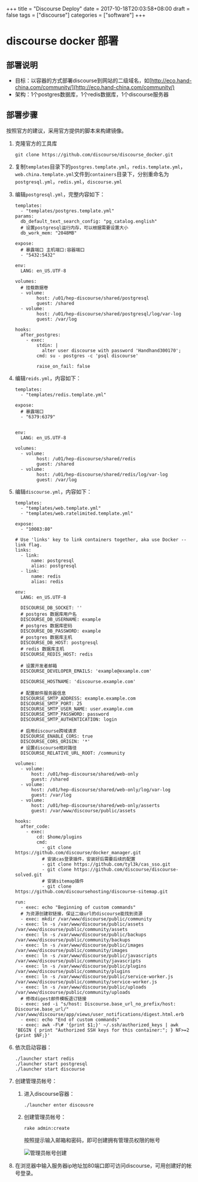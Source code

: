 +++
title = "Discourse Deploy"
date = 2017-10-18T20:03:58+08:00
draft = false
tags = ["discourse"]
categories = ["software"]
+++

# discourse docker 部署

## 部署说明

- 目标：以容器的方式部署discourse到网站的二级域名，如[http://eco.hand-china.com/community/](http://eco.hand-china.com/community/)
- 架构：1个postgres数据库，1个redis数据库，1个discourse服务器

<!--more-->

## 部署步骤

按照官方的建议，采用官方提供的脚本来构建镜像。

1.  克隆官方的工具库

        git clone https://github.com/discourse/discourse_docker.git

2.  复制`templates`目录下的`postgres.template.yml`，`redis.template.yml`，`web.china.template.yml`文件到`containers`目录下，分别重命名为`postgresql.yml`，`redis.yml`，`discourse.yml`

3.  编辑`postgresql.yml`，完整内容如下：

        templates:
          - "templates/postgres.template.yml"
        params:
          db_default_text_search_config: "pg_catalog.english"
          # 设置postgresql运行内存，可以根据需要设置大小
          db_work_mem: "2048MB"

        expose:
          # 暴露端口 主机端口:容器端口
          - "5432:5432"

        env:
          LANG: en_US.UTF-8

        volumes:
          # 挂载数据卷
          - volume:
                host: /u01/hep-discourse/shared/postgresql
                guest: /shared
          - volume:
                host: /u01/hep-discourse/shared/postgresql/log/var-log
                guest: /var/log

        hooks:
          after_postgres:
            - exec:
                stdin: |
                  alter user discourse with password 'Handhand300170';
                cmd: su - postgres -c 'psql discourse'

                raise_on_fail: false

4.  编辑`reids.yml`，内容如下：

        templates:
          - "templates/redis.template.yml"

        expose:
          # 暴露端口
          - "6379:6379"


        env:
          LANG: en_US.UTF-8

        volumes:
          - volume:
                host: /u01/hep-discourse/shared/redis
                guest: /shared
          - volume:
                host: /u01/hep-discourse/shared/redis/log/var-log
                guest: /var/log

5.  编辑`discourse.yml`，内容如下：

        templates:
          - "templates/web.template.yml"
          - "templates/web.ratelimited.template.yml"

        expose:
          - "10083:80"

        # Use 'links' key to link containers together, aka use Docker --link flag.
        links:
          - link:
              name: postgresql
              alias: postgresql
          - link:
              name: redis
              alias: redis

        env:
          LANG: en_US.UTF-8

          DISCOURSE_DB_SOCKET: ''
          # postgres 数据库用户名
          DISCOURSE_DB_USERNAME: example
          # postgres 数据库密码
          DISCOURSE_DB_PASSWORD: example
          # postgres 数据库主机
          DISCOURSE_DB_HOST: postgresql
          # redis 数据库主机
          DISCOURSE_REDIS_HOST: redis

          # 设置开发者邮箱
          DISCOURSE_DEVELOPER_EMAILS: 'example@example.com'

          DISCOURSE_HOSTNAME: 'discourse.example.com'

          # 配置邮件服务器信息
          DISCOURSE_SMTP_ADDRESS: example.example.com
          DISCOURSE_SMTP_PORT: 25
          DISCOURSE_SMTP_USER_NAME: user.example.com
          DISCOURSE_SMTP_PASSWORD: password
          DISCOURSE_SMTP_AUTHENTICATION: login

          # 启用discourse跨域请求
          DISCOURSE_ENABLE_CORS: true
          DISCOURSE_CORS_ORIGIN: '*'
          # 设置discourse相对路径
          DISCOURSE_RELATIVE_URL_ROOT: /community

        volumes:
          - volume:
              host: /u01/hep-discourse/shared/web-only
              guest: /shared
          - volume:
              host: /u01/hep-discourse/shared/web-only/log/var-log
              guest: /var/log
          - volume:
              host: /u01/hep-discourse/shared/web-only/asserts
              guest: /var/www/discourse/public/assets

        hooks:
          after_code:
            - exec:
                cd: $home/plugins
                cmd:
                  - git clone https://github.com/discourse/docker_manager.git
                  # 安装cas登录插件，安装好后需要后续的配置
                  - git clone https://github.com/tyl3k/cas_sso.git
                  - git clone https://github.com/discourse/discourse-solved.git
                  # 安装sitemap插件
                  - git clone https://github.com/discoursehosting/discourse-sitemap.git

        run:
          - exec: echo "Beginning of custom commands"
          # 为资源创建软链接，保证二级url的discourse能找到资源 
          - exec: mkdir /var/www/discourse/public/community
          - exec: ln -s /var/www/discourse/public/assets /var/www/discourse/public/community/assets
          - exec: ln -s /var/www/discourse/public/backups /var/www/discourse/public/community/backups
          - exec: ln -s /var/www/discourse/public/images /var/www/discourse/public/community/images
          - exec: ln -s /var/www/discourse/public/javascripts /var/www/discourse/public/community/javascripts
          - exec: ln -s /var/www/discourse/public/plugins /var/www/discourse/public/community/plugins
          - exec: ln -s /var/www/discourse/public/service-worker.js /var/www/discourse/public/community/service-worker.js
          - exec: ln -s /var/www/discourse/public/uploads /var/www/discourse/public/community/uploads
          # 修改digest邮件模板退订链接
          - exec: sed -i "s/host: Discourse.base_url_no_prefix/host: Discourse.base_url/" /var/www/discourse/app/views/user_notifications/digest.html.erb
          - exec: echo "End of custom commands"
          - exec: awk -F\# '{print $1;}' ~/.ssh/authorized_keys | awk 'BEGIN { print "Authorized SSH keys for this container:"; } NF>=2 {print $NF;}'

6.  依次启动容器：
    
        ./launcher start redis
        ./launcher start postgresql
        ./launcher start discourse

7.  创建管理员帐号：
    1.  进入discourse容器：
    
            ./launcher enter discousre

    2.  创建管理员帐号：
    
            rake admin:create

        按照提示输入邮箱和密码，即可创建拥有管理员权限的帐号

        ![管理员帐号创建](/software/images/discourse_deploy_img1.png)
    
8.  在浏览器中输入服务器ip地址加80端口即可访问discourse，可用创建好的帐号登录。
